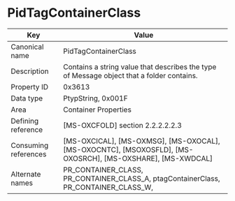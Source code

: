# PidTagContainerClass

| Key | Value |
|---|---|
| Canonical name | PidTagContainerClass |
| Description | Contains a string value that describes the type of Message object that a folder contains. |
| Property ID | 0x3613 |
| Data type | PtypString, 0x001F |
| Area | Container Properties |
| Defining reference | [MS-OXCFOLD] section 2.2.2.2.2.3 |
| Consuming references | [MS-OXCICAL], [MS-OXMSG], [MS-OXOCAL], [MS-OXOCNTC], [MSOXOSFLD], [MS-OXOSRCH], [MS-OXSHARE], [MS-XWDCAL] |
| Alternate names | PR_CONTAINER_CLASS, PR_CONTAINER_CLASS_A, ptagContainerClass, PR_CONTAINER_CLASS_W, |
